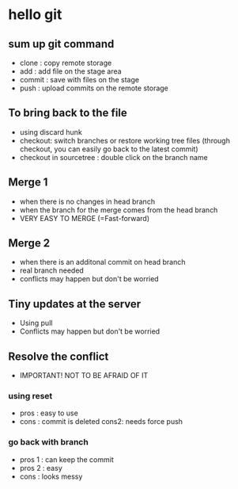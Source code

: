 # hello git

## sum up git command

- clone : copy remote storage
- add : add file on the stage area
- commit : save with files on the stage
- push : upload commits on the remote storage

## To bring back to the file

- using discard hunk
- checkout: switch branches or restore working tree files (through checkout, you can easily go back to the latest commit)
- checkout in sourcetree : double click on the branch name

## Merge 1

- when there is no changes in head branch
- when the branch for the merge comes from the head branch
- VERY EASY TO MERGE (=Fast-forward)

## Merge 2

- when there is an additonal commit on head branch
- real branch needed
- conflicts may happen but don't be worried

## Tiny updates at the server

- Using pull 
- Conflicts may happen but don't be worried

## Resolve the conflict

- IMPORTANT! NOT TO BE AFRAID OF IT

### using reset

- pros : easy to use
- cons : commit is deleted
  cons2: needs force push

### go back with branch
- pros 1 : can keep the commit
- pros 2 : easy
- cons : looks messy
